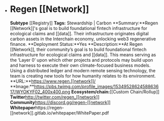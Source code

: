 - # Regen [[Network]]
  **Subtype** [[Registry]]
  **Tags:** Stewardship | Carbon
  **Summary:**Regen [[Network]]'s goal is to build foundational fintech infrastructure for ecological claims and [[data]]. Their infrastructure originates digital carbon assets in the Interchain economy, unlocking web3 regenerative finance.
  **Deployment Status:**Yes
  **Description:**At Regen [[Network]], their community’s goal is to build foundational fintech infrastructure for ecological claims and [[data]]. This means serving as the ‘Layer 0’ upon which other projects and protocols may build upon and harness to execute their own climate-focused business models. Using a distributed ledger and modern remote sensing technology, the team is creating new tools for how humanity relates to its environment.
  **URL:**https://www.regen.[[network]]/
  **Image:**https://pbs.twimg.com/profile_images/1534952862458863617/WYOKYF02_400x400.png
  **Ecosystem/chain:**[[Custom Chain/Rollup]]
  **Twitter**http://twitter.com/regen_[[network]]
  **Community**https://discord.gg/regen-[[network]]
  **Whitepaper**https://regen-[[network]].gitlab.io/whitepaper/WhitePaper.pdf